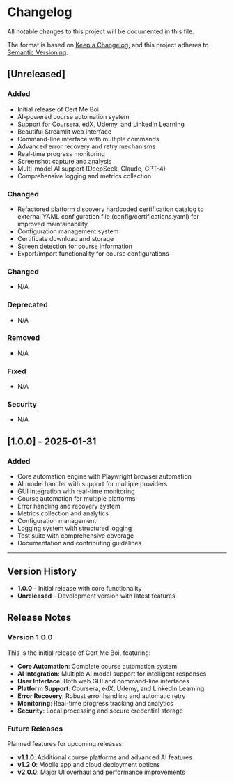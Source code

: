# Changelog

All notable changes to this project will be documented in this file.

The format is based on [Keep a Changelog](https://keepachangelog.com/en/1.0.0/),
and this project adheres to [Semantic Versioning](https://semver.org/spec/v2.0.0.html).

## [Unreleased]

### Added
- Initial release of Cert Me Boi
- AI-powered course automation system
- Support for Coursera, edX, Udemy, and LinkedIn Learning
- Beautiful Streamlit web interface
- Command-line interface with multiple commands
- Advanced error recovery and retry mechanisms
- Real-time progress monitoring
- Screenshot capture and analysis
- Multi-model AI support (DeepSeek, Claude, GPT-4)
- Comprehensive logging and metrics collection

### Changed
- Refactored platform discovery hardcoded certification catalog to external YAML configuration file (config/certifications.yaml) for improved maintainability
- Configuration management system
- Certificate download and storage
- Screen detection for course information
- Export/import functionality for course configurations

### Changed
- N/A

### Deprecated
- N/A

### Removed
- N/A

### Fixed
- N/A

### Security
- N/A

## [1.0.0] - 2025-01-31

### Added
- Core automation engine with Playwright browser automation
- AI model handler with support for multiple providers
- GUI integration with real-time monitoring
- Course automation for multiple platforms
- Error handling and recovery system
- Metrics collection and analytics
- Configuration management
- Logging system with structured logging
- Test suite with comprehensive coverage
- Documentation and contributing guidelines

---

## Version History

- **1.0.0** - Initial release with core functionality
- **Unreleased** - Development version with latest features

## Release Notes

### Version 1.0.0
This is the initial release of Cert Me Boi, featuring:

- **Core Automation**: Complete course automation system
- **AI Integration**: Multiple AI model support for intelligent responses
- **User Interface**: Both web GUI and command-line interfaces
- **Platform Support**: Coursera, edX, Udemy, and LinkedIn Learning
- **Error Recovery**: Robust error handling and automatic retry
- **Monitoring**: Real-time progress tracking and analytics
- **Security**: Local processing and secure credential storage

### Future Releases
Planned features for upcoming releases:

- **v1.1.0**: Additional course platforms and advanced AI features
- **v1.2.0**: Mobile app and cloud deployment options
- **v2.0.0**: Major UI overhaul and performance improvements 